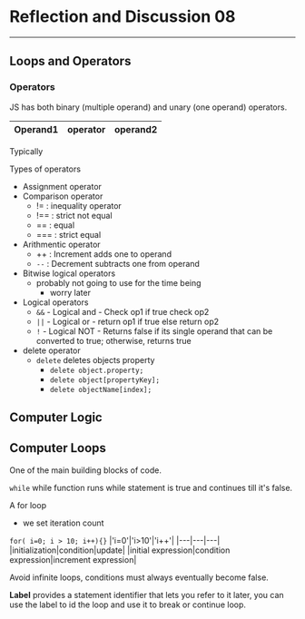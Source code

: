 
# Reflection and Discussion 08

---

## Loops and Operators

### Operators

JS has both binary (multiple operand) and unary (one operand) operators.

|Operand1|operator|operand2|
---|---|---|


Typically

Types of operators

- Assignment operator
- Comparison operator
  - != : inequality operator
  - !== : strict not equal
  - == : equal
  - === : strict equal
- Arithmentic operator
  - ++ : Increment adds one to operand
  - `--` : Decrement subtracts one from operand
- Bitwise logical operators
  - probably not going to use for the time being
    - worry later
- Logical operators
  - `&&` - Logical and - Check op1 if true check op2
  - `||` - Logical or - return op1 if true else return op2
  - `!` - Logical NOT - Returns false if its single operand that can be converted to true; otherwise, returns true
- delete operator
  - `delete` deletes  objects property
    - `delete object.property;`
    - `delete object[propertyKey];`
    - `delete objectName[index];`


## Computer Logic


## Computer Loops

One of the main building blocks of code. 

`while` while function runs while  statement is true and continues till it's false.

A for loop 

- we set iteration count

`for( i=0; i > 10; i++){}`
|'i=0'|'i>10'|'i++'|
|---|---|---|
|initialization|condition|update|
|initial expression|condition expression|increment expression|

Avoid infinite loops, conditions must always eventually become false.

**Label** provides a statement identifier that lets you refer to it later, you can use the label to id the loop and use it to break or continue loop.
